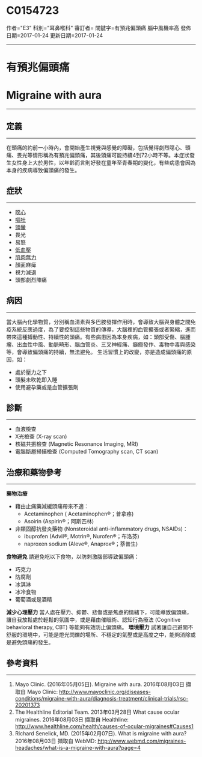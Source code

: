 # C0154723
作者="E3"
科別="耳鼻喉科"
審訂者=
關鍵字=有預兆偏頭痛 腦中風機率高
發佈日期=2017-01-24
更新日期=2017-01-24

----------
# 有預兆偏頭痛
# Migraine with aura
----------
## 定義
----------

在頭痛的約前一小時內，會開始產生視覺與感覺的障礙，包括覺得劇烈噁心、頭痛、畏光等情形稱為有預兆偏頭痛，其後頭痛可能持續4到72小時不等。本症狀發生女性身上大於男性，以年齡而言則好發在童年至青春期的變化，有些病患會因為本身的疾病導致偏頭痛的發生。

## 症狀
----------
- [噁心](C0027497)
- [嘔吐](C0042963)
- [頭暈](C0012833)
- 畏光
- 易怒
- [低血壓](C0020649)
- [肌肉無力](C0151786)
- 顏面麻痺
- 視力減退
- 頭部劇烈陣痛
## 病因
----------

當大腦內化學物質，分別稱血清素與多巴胺發揮作用時，會導致大腦與身體之間免疫系統反應過度，為了要控制這些物質的傳導，大腦裡的血管擴張或者緊縮，進而帶來這種搏動性、持續性的頭痛。有些病患因為本身疾病，如：頭部受傷、腦腫瘤、出血性中風、動脈畸形、腦血管炎、三叉神經痛、癲癇發作、毒物中毒與感染等，會導致偏頭痛的持續，無法避免。
生活習慣上的改變，亦是造成偏頭痛的原因，如：

- 處於壓力之下
- 頭髮未吹乾即入睡
- 使用避孕藥或是血管擴張劑
## 診斷
----------
- 血液檢查
- X光檢查 (X-ray scan)
- 核磁共振檢查 (Magnetic Resonance Imaging, MRI)
- 電腦斷層掃描檢查 (Computed Tomography scan, CT scan)
## 治療和藥物參考
----------

**藥物治療**

- 藉由止痛藥減緩頭痛帶來不適：
  - Acetaminophen ( Acetaminophen®；普拿疼)
  - Asoirin (Aspirin®；阿斯匹林)
- 非類固醇抗發炎藥物 (Nonsteroidal anti-inflammatory drugs, NSAIDs)：
  - ibuprofen (Advil®, Motrin®, Nurofen®；布洛芬)
  - naproxen sodium (Aleve®, Anaprox®；萘普生)

**食物避免**
請避免吃以下食物，以防刺激腦部導致偏頭痛：

- 巧克力
- 防腐劑
- 冰淇淋
- 冰冷食物
- 葡萄酒或是酒精

**減少心理壓力**
當人處在壓力、抑鬱、悲傷或是焦慮的情緒下，可能導致偏頭痛，讓自我放鬆處於輕鬆的氛圍中，或是藉由催眠術、認知行為療法 (Cognitive behavioral therapy, CBT) 等能夠有效防止偏頭痛。
**環境壓力**
試著讓自己避開不舒服的環境中，可能是燈光閃爍的場所、不穩定的氣壓或是高度之中，能夠消除或是避免頭痛的發生。

## 參考資料
----------
1. Mayo Clinic. (2016年05月05日). Migraine with aura. 2016年08月03日 擷取自 Mayo Clinic: 
  http://www.mayoclinic.org/diseases-conditions/migraine-with-aura/diagnosis-treatment/clinical-trials/rsc-20201373
2. The Healthline Editorial Team. 2013年03月28日 What cause ocular migraines. 2016年08月03日 擷取自 Healthline: 
  http://www.healthline.com/health/causes-of-ocular-migraines#Causes1
3. Richard Senelick, MD. (2015年02月07日). What is migraine with aura? 2016年08月03日 擷取自 WebMD: 
  http://www.webmd.com/migraines-headaches/what-is-a-migraine-with-aura?page=4

